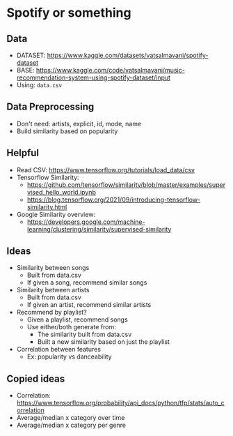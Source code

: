 # Spotify or something

## Data

- DATASET: https://www.kaggle.com/datasets/vatsalmavani/spotify-dataset
- BASE: https://www.kaggle.com/code/vatsalmavani/music-recommendation-system-using-spotify-dataset/input
- Using: `data.csv`

## Data Preprocessing

- Don't need: artists, explicit, id, mode, name
- Build similarity based on popularity

## Helpful

- Read CSV: https://www.tensorflow.org/tutorials/load_data/csv
- Tensorflow Similarity:
	- https://github.com/tensorflow/similarity/blob/master/examples/supervised_hello_world.ipynb
	- https://blog.tensorflow.org/2021/09/introducing-tensorflow-similarity.html
- Google Similarity overview:
    - https://developers.google.com/machine-learning/clustering/similarity/supervised-similarity

## Ideas

- Similarity between songs
    - Built from data.csv
    - If given a song, recommend similar songs
- Similarity between artists
    - Built from data.csv
    - If given an artist, recommend similar artists
- Recommend by playlist?
    - Given a playlist, recommend songs
    - Use either/both generate from:
        - The similarity built from data.csv
        - Built a new similarity based on just the playlist
- Correlation between features
    - Ex: popularity vs danceability

## Copied ideas

- Correlation: https://www.tensorflow.org/probability/api_docs/python/tfp/stats/auto_correlation
- Average/median x category over time
- Average/median x category per genre